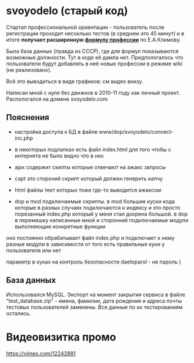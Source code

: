 # svoyodelo (старый код)

Стартап профессиональной ориентации - пользователь после регистрации проходит несоклько тестов (в среднем это 45 минут) и в итоге **получает расширенную [формулу профессии](https://proforientator.ru/publications/articles/psikhologicheskie-tipy-professiy.html "Сайт proforientator")** по Е.А.Климову. 

Была база данных (правда из СССР), где для формул показываются возможные должности. Тут в коде её дампа нет. Предпологалось что пользователи будут добавлять в неё новые профессии в режиме wiki (не реализовано).

Всё это выводиться в виде графиков: см видео внизу.

Написан мной с нуля без движков в 2010-11 году как личный проект. Распологался на домене svoyodelo.com


## Пояснения

- настройка доступа к БД в файле www/dop/svoyodelo/connect-inc.php

- в некоторых подпапках есть файл index.html для того чтобы с интернета не было видно что в них

- ajax содержит скипты которые отвечают на ажакс запросы
- capt это стороний скрипт который должен генерить капчу
- html файлы тект которых тоже где-то выводится ажаксом

- dop и mod подключаемые скрипты. в mod большие куски кода которые в разных случаях подключаются к индексу и это просто порезанный index.php который у меня стал дохрена большой. в dop в перемешку написанные мной и сторонний подключаемые модули выполняющие конкретные функции

оно постоянно обрабатывает файл index.php и подключает к нему разные модули в зависимости от того есть правильные куки у пользователя или нет

параметр в куках на контроль безопасности daetoparol - не пароль )

## База данных

Использовался MySQL. Экспорт на момент закрытия сервиса в файле "test_database.zip" - имена, фамилии, дата рождения и адреса почты тестовых пользователей заменены. Все данные по их тестированиям остались.


# Видеовизитка промо

https://vimeo.com/12242881
